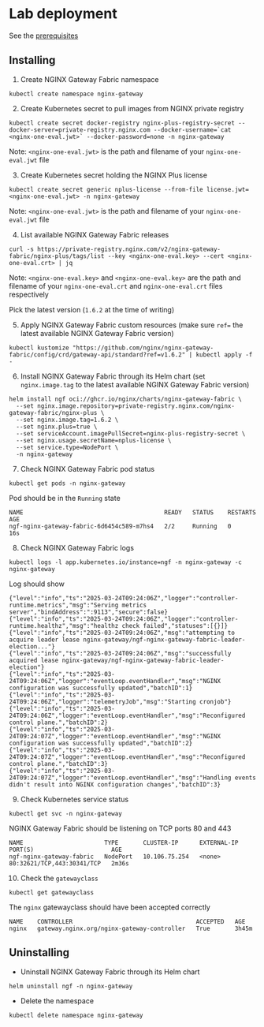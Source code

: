 # Lab deployment

See the [prerequisites](/README.md#getting-started)

## Installing

1. Create NGINX Gateway Fabric namespace

```code
kubectl create namespace nginx-gateway
```

2. Create Kubernetes secret to pull images from NGINX private registry

```code
kubectl create secret docker-registry nginx-plus-registry-secret --docker-server=private-registry.nginx.com --docker-username=`cat <nginx-one-eval.jwt>` --docker-password=none -n nginx-gateway
```

Note: `<nginx-one-eval.jwt>` is the path and filename of your `nginx-one-eval.jwt` file

3. Create Kubernetes secret holding the NGINX Plus license

```code
kubectl create secret generic nplus-license --from-file license.jwt=<nginx-one-eval.jwt> -n nginx-gateway
```

Note: `<nginx-one-eval.jwt>` is the path and filename of your `nginx-one-eval.jwt` file

4. List available NGINX Gateway Fabric releases

```code
curl -s https://private-registry.nginx.com/v2/nginx-gateway-fabric/nginx-plus/tags/list --key <nginx-one-eval.key> --cert <nginx-one-eval.crt> | jq
```

Note: `<nginx-one-eval.key>` and `<nginx-one-eval.key>` are the path and filename of your `nginx-one-eval.crt` and `nginx-one-eval.crt` files respectively

Pick the latest version (`1.6.2` at the time of writing)

5. Apply NGINX Gateway Fabric custom resources (make sure `ref=` the latest available NGINX Gateway Fabric version)

```code
kubectl kustomize "https://github.com/nginx/nginx-gateway-fabric/config/crd/gateway-api/standard?ref=v1.6.2" | kubectl apply -f -
```

6. Install NGINX Gateway Fabric through its Helm chart (set `nginx.image.tag` to the latest available NGINX Gateway Fabric version)

```code
helm install ngf oci://ghcr.io/nginx/charts/nginx-gateway-fabric \
  --set nginx.image.repository=private-registry.nginx.com/nginx-gateway-fabric/nginx-plus \
  --set nginx.image.tag=1.6.2 \
  --set nginx.plus=true \
  --set serviceAccount.imagePullSecret=nginx-plus-registry-secret \
  --set nginx.usage.secretName=nplus-license \
  --set service.type=NodePort \
  -n nginx-gateway
```

7. Check NGINX Gateway Fabric pod status

```code
kubectl get pods -n nginx-gateway
```

Pod should be in the `Running` state

```code
NAME                                        READY   STATUS    RESTARTS   AGE
ngf-nginx-gateway-fabric-6d6454c589-m7hs4   2/2     Running   0          16s
```

8. Check NGINX Gateway Fabric logs

```code
kubectl logs -l app.kubernetes.io/instance=ngf -n nginx-gateway -c nginx-gateway
```

Log should show

```code
{"level":"info","ts":"2025-03-24T09:24:06Z","logger":"controller-runtime.metrics","msg":"Serving metrics server","bindAddress":":9113","secure":false}
{"level":"info","ts":"2025-03-24T09:24:06Z","logger":"controller-runtime.healthz","msg":"healthz check failed","statuses":[{}]}
{"level":"info","ts":"2025-03-24T09:24:06Z","msg":"attempting to acquire leader lease nginx-gateway/ngf-nginx-gateway-fabric-leader-election..."}
{"level":"info","ts":"2025-03-24T09:24:06Z","msg":"successfully acquired lease nginx-gateway/ngf-nginx-gateway-fabric-leader-election"}
{"level":"info","ts":"2025-03-24T09:24:06Z","logger":"eventLoop.eventHandler","msg":"NGINX configuration was successfully updated","batchID":1}
{"level":"info","ts":"2025-03-24T09:24:06Z","logger":"telemetryJob","msg":"Starting cronjob"}
{"level":"info","ts":"2025-03-24T09:24:06Z","logger":"eventLoop.eventHandler","msg":"Reconfigured control plane.","batchID":2}
{"level":"info","ts":"2025-03-24T09:24:07Z","logger":"eventLoop.eventHandler","msg":"NGINX configuration was successfully updated","batchID":2}
{"level":"info","ts":"2025-03-24T09:24:07Z","logger":"eventLoop.eventHandler","msg":"Reconfigured control plane.","batchID":3}
{"level":"info","ts":"2025-03-24T09:24:07Z","logger":"eventLoop.eventHandler","msg":"Handling events didn't result into NGINX configuration changes","batchID":3}
```

9. Check Kubernetes service status

```code
kubectl get svc -n nginx-gateway
```

NGINX Gateway Fabric should be listening on TCP ports 80 and 443

```code
NAME                       TYPE       CLUSTER-IP      EXTERNAL-IP   PORT(S)                      AGE
ngf-nginx-gateway-fabric   NodePort   10.106.75.254   <none>        80:32621/TCP,443:30341/TCP   2m36s
```

10. Check the `gatewayclass`

```code
kubectl get gatewayclass
```

The `nginx` gatewayclass should have been accepted correctly

```code
NAME    CONTROLLER                                   ACCEPTED   AGE
nginx   gateway.nginx.org/nginx-gateway-controller   True       3h45m
```

## Uninstalling

* Uninstall NGINX Gateway Fabric through its Helm chart

```code
helm uninstall ngf -n nginx-gateway
```

* Delete the namespace

```code
kubectl delete namespace nginx-gateway
```
